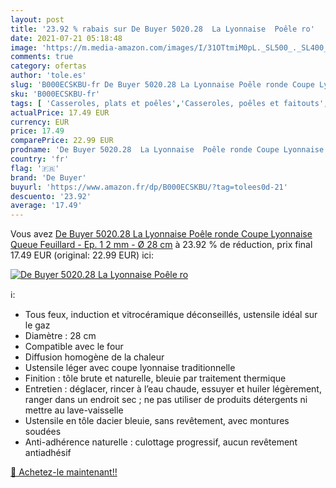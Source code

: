```yaml
---
layout: post
title: '23.92 % rabais sur De Buyer 5020.28  La Lyonnaise  Poêle ro'
date: 2021-07-21 05:18:48
image: 'https://m.media-amazon.com/images/I/31OTtmiM0pL._SL500_._SL400_.jpg'
comments: true
category: ofertas
author: 'tole.es'
slug: 'B000ECSKBU-fr De Buyer 5020.28 La Lyonnaise Poêle ronde Coupe Lyonnaise...'
sku: 'B000ECSKBU-fr'
tags: [ 'Casseroles, plats et poêles','Casseroles, poêles et faitouts','Cuisine et Maison','Poêles à frire','de buyer', ]
actualPrice: 17.49 EUR
currency: EUR
price: 17.49
comparePrice: 22.99 EUR
prodname: 'De Buyer 5020.28  La Lyonnaise  Poêle ronde Coupe Lyonnaise Queue Feuillard - Ep. 1 2 mm - Ø 28 cm'
country: 'fr'
flag: '🇫🇷'
brand: 'De Buyer'
buyurl: 'https://www.amazon.fr/dp/B000ECSKBU/?tag=tolees0d-21'
descuento: '23.92'
average: '17.49'
---
```


Vous avez [De Buyer 5020.28  La Lyonnaise  Poêle ronde Coupe Lyonnaise Queue Feuillard - Ep. 1 2 mm - Ø 28 cm](https://www.amazon.fr/dp/B000ECSKBU/?tag=tolees0d-21)  à  23.92 % de réduction, prix final  17.49 EUR (original: 22.99 EUR) ici:

[![De Buyer 5020.28  La Lyonnaise  Poêle ro](https://m.media-amazon.com/images/I/31OTtmiM0pL._SL500_._SL400_.jpg)](https://www.amazon.fr/dp/B000ECSKBU/?tag=tolees0d-21)

ℹ️:

- Tous feux, induction et vitrocéramique déconseillés, ustensile idéal sur le gaz
- Diamètre : 28 cm
- Compatible avec le four
- Diffusion homogène de la chaleur
- Ustensile léger avec coupe lyonnaise traditionnelle
- Finition : tôle brute et naturelle, bleuie par traitement thermique
- Entretien : déglacer, rincer à l’eau chaude, essuyer et huiler légèrement, ranger dans un endroit sec ; ne pas utiliser de produits détergents ni mettre au lave-vaisselle
- Ustensile en tôle dacier bleuie, sans revêtement, avec montures soudées
- Anti-adhérence naturelle : culottage progressif, aucun revêtement antiadhésif

[🛒 Achetez-le maintenant!!](https://www.amazon.fr/dp/B000ECSKBU/?tag=tolees0d-21)
